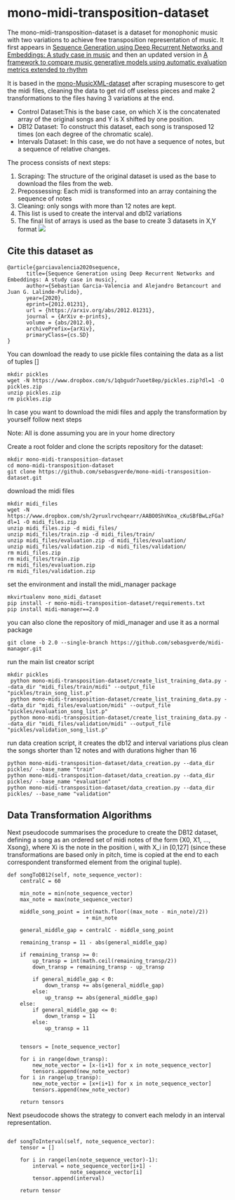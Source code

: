 # mono-midi-transposition-dataset
The mono-midi-transposition-dataset is a dataset for monophonic music with two variations to achieve free transposition representation of music.
It first appears in [Sequence Generation using Deep Recurrent Networks and Embeddings: A study case in music](https://arxiv.org/abs/2012.01231) and then an updated version in [A framework to compare music generative models using automatic evaluation metrics extended to rhythm](https://arxiv.org/abs/2101.07669)

It is based in the [mono-MusicXML-dataset](https://github.com/EelcovdW/mono-MusicXML-dataset) after scraping musescore to get the midi files, cleaning the data to get rid off useless pieces and make 2 transformations to the files having 3 variations at the end.
- Control Dataset:This is the base case, on which X is the concatenated array of the original songs and Y is X shifted by one position.
- DB12 Dataset: To construct this dataset, each song is transposed 12 times (on each degree of the chromatic scale).
- Intervals Dataset: In this case, we do not have a sequence of notes, but a sequence of relative changes. 

The process consists of next steps: 
1. Scraping: The structure of the original dataset is used as the base to download the files from the web. 
2. Prepossessing: Each midi is transformed into an array containing the sequence of notes 
3. Cleaning: only songs with more than 12 notes are kept.  
4. This list is used to create the interval and db12 variations
5. The final list of arrays is used as the base to create 3 datasets in X,Y format
![](https://sebasgverde.github.io/rnn-cells-music-paper/images/datasetflow.png)

## Cite this dataset as
```buildoutcfg
@article{garciavalencia2020sequence,
      title={Sequence Generation using Deep Recurrent Networks and Embeddings: A study case in music}, 
      author={Sebastian Garcia-Valencia and Alejandro Betancourt and Juan G. Lalinde-Pulido},
      year={2020},
      eprint={2012.01231},
      url = {https://arxiv.org/abs/2012.01231},
      journal = {ArXiv e-prints},
      volume = {abs/2012.0},
      archivePrefix={arXiv},
      primaryClass={cs.SD}
}
```

You can download the ready to use pickle files containing the data as a list of tuples []
```buildoutcfg
mkdir pickles
wget -N https://www.dropbox.com/s/1qbgudr7uoet8ep/pickles.zip?dl=1 -O pickles.zip
unzip pickles.zip 
rm pickles.zip
```

In case you want to download the midi files and apply the transformation by yourself follow next steps

Note: All is done assuming you are in your home directory

Create a root folder and clone the scripts repository for the dataset:

```buildoutcfg
mkdir mono-midi-transposition-dataset
cd mono-midi-transposition-dataset
git clone https://github.com/sebasgverde/mono-midi-transposition-dataset.git
```
download the midi files
```buildoutcfg
mkdir midi_files
wget -N https://www.dropbox.com/sh/2yruxlrvchqearr/AABO0ShVKoa_cKuSBfBwLzFGa?dl=1 -O midi_files.zip
unzip midi_files.zip -d midi_files/
unzip midi_files/train.zip -d midi_files/train/
unzip midi_files/evaluation.zip -d midi_files/evaluation/
unzip midi_files/validation.zip -d midi_files/validation/
rm midi_files.zip 
rm midi_files/train.zip
rm midi_files/evaluation.zip
rm midi_files/validation.zip

```
set the environment and install the midi_manager package
```buildoutcfg
mkvirtualenv mono_midi_dataset
pip install -r mono-midi-transposition-dataset/requirements.txt
pip install midi-manager==2.0
```

you can also clone the repository of midi_manager and use it as a normal package
```buildoutcfg
git clone -b 2.0 --single-branch https://github.com/sebasgverde/midi-manager.git
```

run the main list creator script
```buildoutcfg
mkdir pickles
 python mono-midi-transposition-dataset/create_list_training_data.py --data_dir "midi_files/train/midi" --output_file "pickles/train_song_list.p"
 python mono-midi-transposition-dataset/create_list_training_data.py --data_dir "midi_files/evaluation/midi" --output_file "pickles/evaluation_song_list.p"
 python mono-midi-transposition-dataset/create_list_training_data.py --data_dir "midi_files/validation/midi" --output_file "pickles/validation_song_list.p"

```

run data creation script, it creates the db12 and interval variations plus clean the songs shorter than 12 notes and
with durations higher than 16
```buildoutcfg
python mono-midi-transposition-dataset/data_creation.py --data_dir pickles/ --base_name "train"
python mono-midi-transposition-dataset/data_creation.py --data_dir pickles/ --base_name "evaluation"
python mono-midi-transposition-dataset/data_creation.py --data_dir pickles/ --base_name "validation"

```

## Data Transformation Algorithms
Next pseudocode summarises the procedure to create the DB12 dataset, defining a song as an ordered set of midi 
 notes of the form {X0, X1, ..., Xsong}, where Xi is the note in the position i, with X_i in [0,127] 
 (since these transformations are based only in pitch, time is copied at the end to each correspondent transformed element 
 from the original tuple).
 
```buildoutcfg
def songToDB12(self, note_sequence_vector):
    centralC = 60

    min_note = min(note_sequence_vector)
    max_note = max(note_sequence_vector)

    middle_song_point = int(math.floor((max_note - min_note)/2))
                         + min_note

    general_middle_gap = centralC - middle_song_point

    remaining_transp = 11 - abs(general_middle_gap)

    if remaining_transp >= 0:
        up_transp = int(math.ceil(remaining_transp/2))
        down_transp = remaining_transp - up_transp

        if general_middle_gap < 0:
            down_transp += abs(general_middle_gap)
        else:
            up_transp += abs(general_middle_gap)
    else:
        if general_middle_gap <= 0:
            down_transp = 11
        else:
            up_transp = 11


    tensors = [note_sequence_vector]

    for i in range(down_transp):
        new_note_vector = [x-(i+1) for x in note_sequence_vector]
        tensors.append(new_note_vector)
    for i in range(up_transp):
        new_note_vector = [x+(i+1) for x in note_sequence_vector]
        tensors.append(new_note_vector)
        
    return tensors
```

Next pseudocode shows the strategy to convert each melody in an interval representation.
```buildoutcfg

def songToInterval(self, note_sequence_vector):
    tensor = []

    for i in range(len(note_sequence_vector)-1):
        interval = note_sequence_vector[i+1] - 
                    note_sequence_vector[i]
        tensor.append(interval)

    return tensor
```
